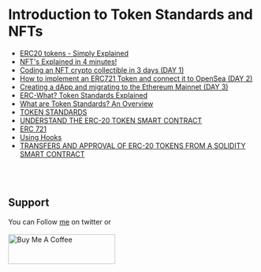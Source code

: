 # Introduction to Token Standards and NFTs

- [ERC20 tokens - Simply Explained](https://www.youtube.com/watch?v=cqZhNzZoMh8)
- [NFT's Explained in 4 minutes!](https://www.youtube.com/watch?v=FkUn86bH34M)
- [Coding an NFT crypto collectible in 3 days (DAY 1)](https://www.youtube.com/watch?v=GAFh2Z5VtgM)
- [How to implement an ERC721 Token and connect it to OpenSea (DAY 2)](https://www.youtube.com/watch?v=75D0JjX7EZg)
- [Creating a dApp and migrating to the Ethereum Mainnet (DAY 3)](https://www.youtube.com/watch?v=EnIrWNFwN-U)
- [ERC-What? Token Standards Explained](https://www.youtube.com/watch?v=B1MqpMZftLo)
- [What are Token Standards? An Overview](https://crypto.com/university/what-are-token-standards)
- [TOKEN STANDARDS](https://ethereum.org/en/developers/docs/standards/tokens/)
- [UNDERSTAND THE ERC-20 TOKEN SMART CONTRACT](https://ethereum.org/en/developers/tutorials/understand-the-erc-20-token-smart-contract/)
- [ERC 721](https://docs.openzeppelin.com/contracts/4.x/api/token/erc721)
- [Using Hooks](https://docs.openzeppelin.com/contracts/4.x/extending-contracts#using-hooks)
- [TRANSFERS AND APPROVAL OF ERC-20 TOKENS FROM A SOLIDITY SMART CONTRACT](https://ethereum.org/en/developers/tutorials/transfers-and-approval-of-erc-20-tokens-from-a-solidity-smart-contract/)

</br>&nbsp;

## Support
You can Follow [me](https://twitter.com/MeAsHacker_HNA) on twitter or
<br><br><a href="https://www.buymeacoffee.com/NafisiAslH" target="_blank"><img src="https://cdn.buymeacoffee.com/buttons/v2/default-yellow.png" alt="Buy Me A Coffee" style="height: 60px !important;width: 217px !important;" ></a>
